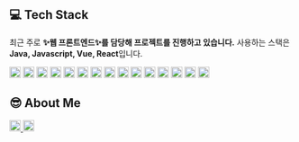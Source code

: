 ## 💻 Tech Stack


최근 주로 **✨웹 프론트엔드✨를 담당해 프로젝트를 진행하고 있습니다.** 사용하는 스택은 **Java, Javascript, Vue, React**입니다.

<img src="https://img.shields.io/badge/JAVA-007396?style=for-the-badge&logo=java&logoColor=white" height="20px"> <img src="https://img.shields.io/badge/Spring-6DB33F?style=for-the-badge&logo=Spring&logoColor=white" height="20px"> <img src="https://img.shields.io/badge/oracle-F80000?style=for-the-badge&logo=oracle&logoColor=white" height="20px">
<img src="https://img.shields.io/badge/mysql-4479A1?style=for-the-badge&logo=mysql&logoColor=white" height="20px">
<img src="https://img.shields.io/badge/javascript-F7DF1E?style=for-the-badge&logo=javascript&logoColor=black" height="20px">
<img src="https://img.shields.io/badge/jquery-0769AD?style=for-the-badge&logo=jquery&logoColor=white" height="20px">
<img src="https://img.shields.io/badge/react-61DAFB?style=for-the-badge&logo=react&logoColor=black" height="20px">
<img src="https://img.shields.io/badge/vue.js-4FC08D?style=for-the-badge&logo=vue.js&logoColor=white" height="20px">
<img src="https://img.shields.io/badge/html-E34F26?style=for-the-badge&logo=html5&logoColor=white" height="20px">
<img src="https://img.shields.io/badge/css-1572B6?style=for-the-badge&logo=css3&logoColor=white" height="20px">
<img src="https://img.shields.io/badge/bootstrap-7952B3?style=for-the-badge&logo=bootstrap&logoColor=white" height="20px">
<img src="https://img.shields.io/badge/github-181717?style=for-the-badge&logo=github&logoColor=white" height="20px">
<img src="https://img.shields.io/badge/linux-FCC624?style=for-the-badge&logo=linux&logoColor=black" height="20px">
<img src="https://img.shields.io/badge/aws-232F3E?style=for-the-badge&logo=aws&logoColor=white" height="20px">
<img src="https://img.shields.io/badge/apache tomcat-F8DC75?style=for-the-badge&logo=apachetomcat&logoColor=white" height="20px">


## 😎 About Me
<a href = "https://checker-belly-21c.notion.site/ea549b3a5b8e4f91842043371b1f9c1b">
  <img src="https://img.shields.io/badge/notion-232F3E?style=for-the-badge&logo=notion&logoColor=white" height="20px" >
</a>
<a href = "https://blog.naver.com/dbfm2222">
  <img src="https://img.shields.io/badge/blog-01DF74?style=for-the-badge&logo=naver&logoColor=white" height="20px" >
</a>

<!---
yule93/yule93 is a ✨ special ✨ repository because its `README.md` (this file) appears on your GitHub profile.
You can click the Preview link to take a look at your changes.
--->
